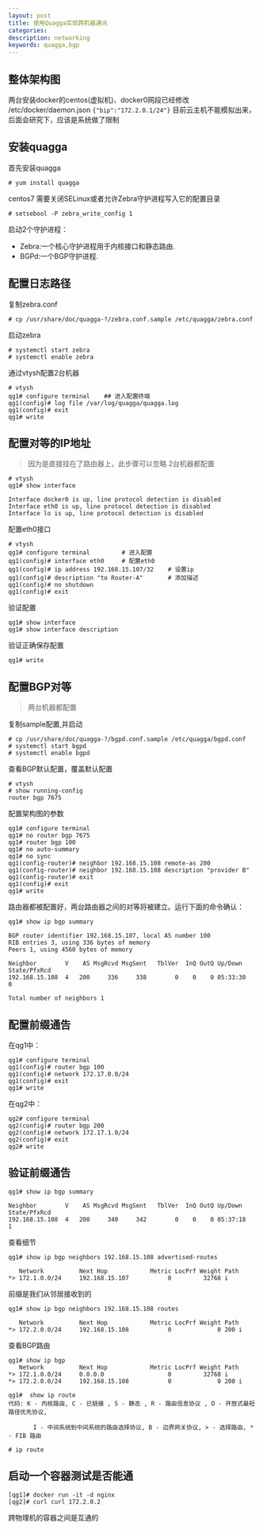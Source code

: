 ```yaml
---
layout: post
title: 使用Quagga实现跨机器通讯 
categories: 
description: networking 
keywords: quagga,bgp
---
```



## 整体架构图

<object data="/images/quagga-docker.svg" type="image/svg+xml"></object>


两台安装docker的centos(虚拟机)、docker0网段已经修改 /etc/docker/daemon.json ``` {"bip":"172.2.0.1/24"} ```
目前云主机不能模拟出来，后面会研究下，应该是系统做了限制

##  安装quagga

首先安装quagga
```
# yum install quagga
```
centos7 需要关闭SELinux或者允许Zebra守护进程写入它的配置目录
```
# setsebool -P zebra_write_config 1 
```
启动2个守护进程：
- Zebra:一个核心守护进程用于内核接口和静态路由.
- BGPd:一个BGP守护进程.

## 配置日志路径

复制zebra.conf
```
# cp /usr/share/doc/quagga-?/zebra.conf.sample /etc/quagga/zebra.conf 
```
启动zebra
```
# systemctl start zebra
# systemctl enable zebra 
```
通过vtysh配置2台机器

```
# vtysh
qg1# configure terminal    ## 进入配置终端
qg1(config)# log file /var/log/quagga/quagga.log
qg1(config)# exit
qg1# write

```
## 配置对等的IP地址
> 因为是直接挂在了路由器上，此步骤可以忽略 2台机器都配置

```
# vtysh
qg1# show interface
```

```
Interface docker0 is up, line protocol detection is disabled
Interface eth0 is up, line protocol detection is disabled
Interface lo is up, line protocol detection is disabled
```

配置eth0接口
```
# vtysh
qg1# configure terminal         # 进入配置
qg1(config)# interface eth0     # 配置eth0
qg1(config)# ip address 192.168.15.107/32    # 设置ip
qg1(config)# description "to Router-A"       # 添加描述
qg1(config)# no shutdown
qg1(config)# exit
```
验证配置
```
qg1# show interface 
qg1# show interface description
```
验证正确保存配置
```
qg1# write
```

## 配置BGP对等
> 两台机器都配置

复制sample配置,并启动
```
# cp /usr/share/doc/quagga-?/bgpd.conf.sample /etc/quagga/bgpd.conf 
# systemctl start bgpd
# systemctl enable bgpd
```
查看BGP默认配置，覆盖默认配置
```
# vtysh
# show running-config 
router bgp 7675
```

配置架构图的参数
```
qg1# configure terminal
qg1# no router bgp 7675
qg1# router bgp 100
qg1# no auto-summary
qg1# no sync
qg1(config-router)# neighbor 192.168.15.108 remote-as 200
qg1(config-router)# neighbor 192.168.15.108 description "provider B"
qg1(config-router)# exit
qg1(config)# exit
qg1# write
```
路由器都被配置好，两台路由器之间的对等将被建立。运行下面的命令确认：
```
qg1# show ip bgp summary 
```

```
BGP router identifier 192.168.15.107, local AS number 100
RIB entries 3, using 336 bytes of memory
Peers 1, using 4560 bytes of memory

Neighbor        V    AS MsgRcvd MsgSent   TblVer  InQ OutQ Up/Down  State/PfxRcd
192.168.15.108  4   200     336     338        0    0    0 05:33:30        0

Total number of neighbors 1
```

## 配置前缀通告
在qg1中：
```
qg1# configure terminal
qg1(config)# router bgp 100
qg1(config)# network 172.17.0.0/24
qg1(config)# exit
qg1# write
```
在qg2中：
```
qg2# configure terminal
qg2(config)# router bgp 200
qg2(config)# network 172.17.1.0/24
qg2(config)# exit
qg2# write
```

## 验证前缀通告
```
qg1# show ip bgp summary 
```

```
Neighbor        V    AS MsgRcvd MsgSent   TblVer  InQ OutQ Up/Down  State/PfxRcd
192.168.15.108  4   200     340     342        0    0    0 05:37:18        1
```

查看细节
```
qg1# show ip bgp neighbors 192.168.15.108 advertised-routes 
```

```
   Network          Next Hop            Metric LocPrf Weight Path
*> 172.1.0.0/24     192.168.15.107           0         32768 i
```

前缀是我们从邻居接收到的
```
qg1# show ip bgp neighbors 192.168.15.108 routes
```

```
   Network          Next Hop            Metric LocPrf Weight Path
*> 172.2.0.0/24     192.168.15.108           0             0 200 i
```
查看BGP路由
```
qg1# show ip bgp
   Network          Next Hop            Metric LocPrf Weight Path
*> 172.1.0.0/24     0.0.0.0                  0         32768 i
*> 172.2.0.0/24     192.168.15.108           0             0 200 i

qg1#  show ip route
代码: K - 内核路由, C - 已链接 , S - 静态 , R - 路由信息协议 , O - 开放式最短路径优先协议,
 
       I - 中间系统到中间系统的路由选择协议, B - 边界网关协议, > - 选择路由, * - FIB 路由

# ip route 
```

## 启动一个容器测试是否能通
```
[qg1]# docker run -it -d nginx
[qg2]# curl curl 172.2.0.2
```
跨物理机的容器之间是互通的